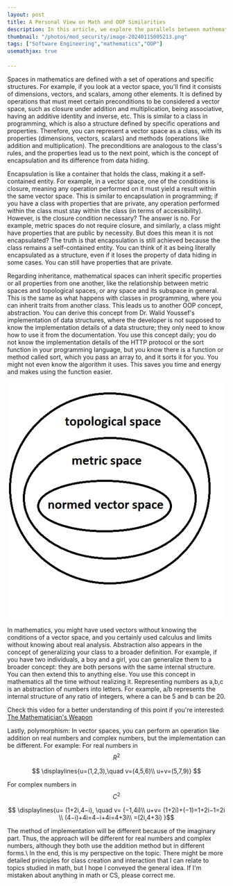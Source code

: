 ```yaml
---
layout: post
title: A Personal View on Math and OOP Similarities
description: In this article, we explore the parallels between mathematical spaces and object-oriented programming (OOP) concepts, offering insights into how vector spaces, encapsulation, inheritance, abstraction, and polymorphism relate to programming principles.
thumbnail: "/photos/mod_security/image-20240115005213.png"
tags: ["Software Engineering","mathematics","OOP"]
usemathjax: true

---
```



Spaces in mathematics are defined with a set of operations and specific structures. For example, if you look at a vector space, you'll find it consists of dimensions, vectors, and scalars, among other elements. It is defined by operations that must meet certain preconditions to be considered a vector space, such as closure under addition and multiplication, being associative, having an additive identity and inverse, etc. This is similar to a class in programming, which is also a structure defined by specific operations and properties. Therefore, you can represent a vector space as a class, with its properties (dimensions, vectors, scalars) and methods (operations like addition and multiplication). The preconditions are analogous to the class's rules, and the properties lead us to the next point, which is the concept of encapsulation and its difference from data hiding.

Encapsulation is like a container that holds the class, making it a self-contained entity. For example, in a vector space, one of the conditions is closure, meaning any operation performed on it must yield a result within the same vector space. This is similar to encapsulation in programming; if you have a class with properties that are private, any operation performed within the class must stay within the class (in terms of accessibility). However, is the closure condition necessary? The answer is no. For example, metric spaces do not require closure, and similarly, a class might have properties that are public by necessity. But does this mean it is not encapsulated? The truth is that encapsulation is still achieved because the class remains a self-contained entity. You can think of it as being literally encapsulated as a structure, even if it loses the property of data hiding in some cases. You can still have properties that are private.

Regarding inheritance, mathematical spaces can inherit specific properties or all properties from one another, like the relationship between metric spaces and topological spaces, or any space and its subspace in general. This is the same as what happens with classes in programming, where you can inherit traits from another class. This leads us to another OOP concept, abstraction. You can derive this concept from Dr. Walid Youssef's implementation of data structures, where the developer is not supposed to know the implementation details of a data structure; they only need to know how to use it from the documentation. You use this concept daily; you do not know the implementation details of the HTTP protocol or the sort function in your programming language, but you know there is a function or method called sort, which you pass an array to, and it sorts it for you. You might not even know the algorithm it uses. This saves you time and energy and makes using the function easier.

![\photos\OOP_and_mathematics\inheritance.png](\photos\OOP_and_mathematics\inheritance.png)


In mathematics, you might have used vectors without knowing the conditions of a vector space, and you certainly used calculus and limits without knowing about real analysis. Abstraction also appears in the concept of generalizing your class to a broader definition. For example, if you have two individuals, a boy and a girl, you can generalize them to a broader concept: they are both persons with the same internal structure. You can then extend this to anything else. You use this concept in mathematics all the time without realizing it. Representing numbers as a,b,c is an abstraction of numbers into letters. For example, a/b represents the internal structure of any ratio of integers, where a can be 5 and b can be 20.

Check this video for a better understanding of this point if you're interested: [The Mathematician's Weapon](https://www.youtube.com/watch?v=FQYOpD7tv30)

Lastly, polymorphism: In vector spaces, you can perform an operation like addition on real numbers and complex numbers, but the implementation can be different. For example:
For real numbers in $$R^2$$

$$
\displaylines{u=(1,2,3),\quad v=(4,5,6)\\ u+v=(5,7,9)}
$$


For complex numbers in  $$C^2$$

$$
\displaylines{u= (1+2i,4−i), \quad v= (−1,4i)\\
u+v=
(1+2i)+(−1)=1+2i−1=2i \\
(4−i)+4i=4−i+4i=4+3i\\
=(2i,4+3i)
}$$



The method of implementation will be different because of the imaginary part. Thus, the approach will be different for real numbers and complex numbers, although they both use the addition method but in different forms.\\
In the end, this is my perspective on the topic. There might be more detailed principles for class creation and interaction that I can relate to topics studied in math, but I hope I conveyed the general idea. If I'm mistaken about anything in math or CS, please correct me.


